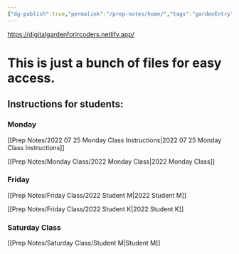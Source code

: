 ```yaml
---
{"dg-publish":true,"permalink":"/prep-notes/home/","tags":"gardenEntry","dgHomeLink":true,"dgPassFrontmatter":false}
---
```


https://digitalgardenforjrcoders.netlify.app/
# This is just a bunch of files for easy access. 


## Instructions for students:

### Monday
[[Prep Notes/2022 07 25 Monday Class Instructions|2022 07 25 Monday Class Instructions]]

[[Prep Notes/Monday Class/2022 Monday Class|2022 Monday Class]]


### Friday
[[Prep Notes/Friday Class/2022 Student M|2022 Student M]]

[[Prep Notes/Friday Class/2022 Student K|2022 Student K]]

### Saturday Class

[[Prep Notes/Saturday Class/Student M|Student M]]